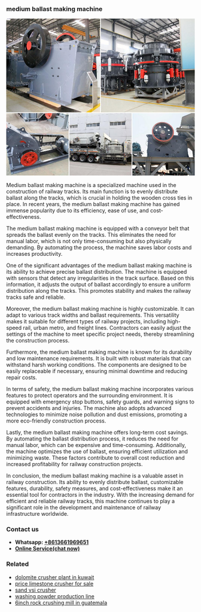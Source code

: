 <h3>medium ballast making machine</h3><img src='1706766930.jpg' alt=''><p>Medium ballast making machine is a specialized machine used in the construction of railway tracks. Its main function is to evenly distribute ballast along the tracks, which is crucial in holding the wooden cross ties in place. In recent years, the medium ballast making machine has gained immense popularity due to its efficiency, ease of use, and cost-effectiveness.</p><p>The medium ballast making machine is equipped with a conveyor belt that spreads the ballast evenly on the tracks. This eliminates the need for manual labor, which is not only time-consuming but also physically demanding. By automating the process, the machine saves labor costs and increases productivity.</p><p>One of the significant advantages of the medium ballast making machine is its ability to achieve precise ballast distribution. The machine is equipped with sensors that detect any irregularities in the track surface. Based on this information, it adjusts the output of ballast accordingly to ensure a uniform distribution along the tracks. This promotes stability and makes the railway tracks safe and reliable.</p><p>Moreover, the medium ballast making machine is highly customizable. It can adapt to various track widths and ballast requirements. This versatility makes it suitable for different types of railway projects, including high-speed rail, urban metro, and freight lines. Contractors can easily adjust the settings of the machine to meet specific project needs, thereby streamlining the construction process.</p><p>Furthermore, the medium ballast making machine is known for its durability and low maintenance requirements. It is built with robust materials that can withstand harsh working conditions. The components are designed to be easily replaceable if necessary, ensuring minimal downtime and reducing repair costs.</p><p>In terms of safety, the medium ballast making machine incorporates various features to protect operators and the surrounding environment. It is equipped with emergency stop buttons, safety guards, and warning signs to prevent accidents and injuries. The machine also adopts advanced technologies to minimize noise pollution and dust emissions, promoting a more eco-friendly construction process.</p><p>Lastly, the medium ballast making machine offers long-term cost savings. By automating the ballast distribution process, it reduces the need for manual labor, which can be expensive and time-consuming. Additionally, the machine optimizes the use of ballast, ensuring efficient utilization and minimizing waste. These factors contribute to overall cost reduction and increased profitability for railway construction projects.</p><p>In conclusion, the medium ballast making machine is a valuable asset in railway construction. Its ability to evenly distribute ballast, customizable features, durability, safety measures, and cost-effectiveness make it an essential tool for contractors in the industry. With the increasing demand for efficient and reliable railway tracks, this machine continues to play a significant role in the development and maintenance of railway infrastructure worldwide.</p><h3>Contact us</h3><ul><li><strong>Whatsapp:&nbsp;<a href="https://wa.me/8613661969651">+8613661969651</a></strong></li><li><a href="https://swt.shibang-china.com/?git&amp;zhl&amp;medium ballast making machine"><strong>Online Service(chat now)</strong></a></li></ul><h3>Related</h3><ul><li><a href='dolomite crusher plant in kuwait.md'>dolomite crusher plant in kuwait</a></li><li><a href='price limestone crusher for sale.md'>price limestone crusher for sale</a></li><li><a href='sand vsi crusher.md'>sand vsi crusher</a></li><li><a href='washing powder production line.md'>washing powder production line</a></li><li><a href='6inch rock crushing mill in guatemala.md'>6inch rock crushing mill in guatemala</a></li></ul>